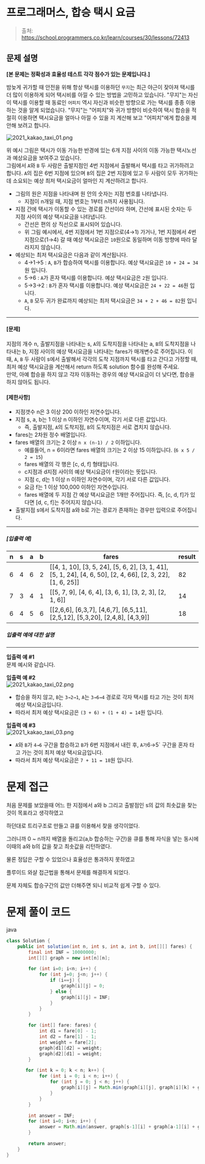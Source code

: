 # 프로그래머스, 합승 택시 요금

> 출처: https://school.programmers.co.kr/learn/courses/30/lessons/72413

## 문제 설명

**\[본 문제는 정확성과 효율성 테스트 각각 점수가 있는 문제입니다.\]**

밤늦게 귀가할 때 안전을 위해 항상 택시를 이용하던 `무지`는 최근 야근이 잦아져 택시를 더 많이 이용하게 되어 택시비를 아낄 수 있는 방법을 고민하고 있습니다. "무지"는 자신이 택시를 이용할 때 동료인 `어피치` 역시 자신과 비슷한 방향으로 가는 택시를 종종 이용하는 것을 알게 되었습니다. "무지"는 "어피치"와 귀가 방향이 비슷하여 택시 합승을 적절히 이용하면 택시요금을 얼마나 아낄 수 있을 지 계산해 보고 "어피치"에게 합승을 제안해 보려고 합니다.

![2021_kakao_taxi_01.png](https://grepp-programmers.s3.ap-northeast-2.amazonaws.com/files/production/715ff493-d1a0-44d8-9273-a785280b3f1e/2021_kakao_taxi_01.png)

위 예시 그림은 택시가 이동 가능한 반경에 있는 6개 지점 사이의 이동 가능한 택시노선과 예상요금을 보여주고 있습니다.  
그림에서 `A`와 `B` 두 사람은 출발지점인 4번 지점에서 출발해서 택시를 타고 귀가하려고 합니다. `A`의 집은 6번 지점에 있으며 `B`의 집은 2번 지점에 있고 두 사람이 모두 귀가하는 데 소요되는 예상 최저 택시요금이 얼마인 지 계산하려고 합니다.

-   그림의 원은 지점을 나타내며 원 안의 숫자는 지점 번호를 나타냅니다.
    -   지점이 n개일 때, 지점 번호는 1부터 n까지 사용됩니다.
-   지점 간에 택시가 이동할 수 있는 경로를 간선이라 하며, 간선에 표시된 숫자는 두 지점 사이의 예상 택시요금을 나타냅니다.
    -   간선은 편의 상 직선으로 표시되어 있습니다.
    -   위 그림 예시에서, 4번 지점에서 1번 지점으로(4→1) 가거나, 1번 지점에서 4번 지점으로(1→4) 갈 때 예상 택시요금은 `10`원으로 동일하며 이동 방향에 따라 달라지지 않습니다.
-   예상되는 최저 택시요금은 다음과 같이 계산됩니다.
    -   4→1→5 : `A`, `B`가 합승하여 택시를 이용합니다. 예상 택시요금은 `10 + 24 = 34`원 입니다.
    -   5→6 : `A`가 혼자 택시를 이용합니다. 예상 택시요금은 `2`원 입니다.
    -   5→3→2 : `B`가 혼자 택시를 이용합니다. 예상 택시요금은 `24 + 22 = 46`원 입니다.
    -   `A`, `B` 모두 귀가 완료까지 예상되는 최저 택시요금은 `34 + 2 + 46 = 82`원 입니다.

---

#### **\[문제\]**

지점의 개수 n, 출발지점을 나타내는 s, `A`의 도착지점을 나타내는 a, `B`의 도착지점을 나타내는 b, 지점 사이의 예상 택시요금을 나타내는 fares가 매개변수로 주어집니다. 이때, `A`, `B` 두 사람이 s에서 출발해서 각각의 도착 지점까지 택시를 타고 간다고 가정할 때, 최저 예상 택시요금을 계산해서 return 하도록 solution 함수를 완성해 주세요.  
만약, 아예 합승을 하지 않고 각자 이동하는 경우의 예상 택시요금이 더 낮다면, 합승을 하지 않아도 됩니다.

#### **\[제한사항\]**

-   지점갯수 n은 3 이상 200 이하인 자연수입니다.
-   지점 s, a, b는 1 이상 n 이하인 자연수이며, 각기 서로 다른 값입니다.
    -   즉, 출발지점, `A`의 도착지점, `B`의 도착지점은 서로 겹치지 않습니다.
-   fares는 2차원 정수 배열입니다.
-   fares 배열의 크기는 2 이상 `n x (n-1) / 2` 이하입니다.
    -   예를들어, n = 6이라면 fares 배열의 크기는 2 이상 15 이하입니다. (`6 x 5 / 2 = 15`)
    -   fares 배열의 각 행은 \[c, d, f\] 형태입니다.
    -   c지점과 d지점 사이의 예상 택시요금이 `f`원이라는 뜻입니다.
    -   지점 c, d는 1 이상 n 이하인 자연수이며, 각기 서로 다른 값입니다.
    -   요금 f는 1 이상 100,000 이하인 자연수입니다.
    -   fares 배열에 두 지점 간 예상 택시요금은 1개만 주어집니다. 즉, \[c, d, f\]가 있다면 \[d, c, f\]는 주어지지 않습니다.
-   출발지점 s에서 도착지점 a와 b로 가는 경로가 존재하는 경우만 입력으로 주어집니다.

---

##### **\[입출력 예\]**

| n   | s   | a   | b   | fares                                                                                                                           | result |
| --- | --- | --- | --- | ------------------------------------------------------------------------------------------------------------------------------- | ------ |
| 6   | 4   | 6   | 2   | \[\[4, 1, 10\], \[3, 5, 24\], \[5, 6, 2\], \[3, 1, 41\], \[5, 1, 24\], \[4, 6, 50\], \[2, 4, 66\], \[2, 3, 22\], \[1, 6, 25\]\] | 82     |
| 7   | 3   | 4   | 1   | \[\[5, 7, 9\], \[4, 6, 4\], \[3, 6, 1\], \[3, 2, 3\], \[2, 1, 6\]\]                                                             | 14     |
| 6   | 4   | 5   | 6   | \[\[2,6,6\], \[6,3,7\], \[4,6,7\], \[6,5,11\], \[2,5,12\], \[5,3,20\], \[2,4,8\], \[4,3,9\]\]                                   | 18     |

##### **입출력 예에 대한 설명**

---

**입출력 예 #1**  
문제 예시와 같습니다.

**입출력 예 #2**  
![2021_kakao_taxi_02.png](https://grepp-programmers.s3.ap-northeast-2.amazonaws.com/files/production/934fcb5a-f844-4b02-b7fa-46198123be05/2021_kakao_taxi_02.png)

-   합승을 하지 않고, `B`는 `3→2→1`, `A`는 `3→6→4` 경로로 각자 택시를 타고 가는 것이 최저 예상 택시요금입니다.
-   따라서 최저 예상 택시요금은 `(3 + 6) + (1 + 4) = 14`원 입니다.

**입출력 예 #3**  
![2021_kakao_taxi_03.png](https://grepp-programmers.s3.ap-northeast-2.amazonaws.com/files/production/179cc8ad-73d2-46c9-95e9-2363f3cb345d/2021_kakao_taxi_03.png)

-   `A`와 `B`가 `4→6` 구간을 합승하고 `B`가 6번 지점에서 내린 후, `A가`6→5` 구간을 혼자 타고 가는 것이 최저 예상 택시요금입니다.
-   따라서 최저 예상 택시요금은 `7 + 11 = 18`원 입니다.

# 문제 접근

처음 문제를 보았을때 어느 한 지점에서 a와 b 그리고 출발점인 s의 값의 최솟값을 찾는 것이 목표라고 생각하였고

하던대로 트리구조로 만들고 큐를 이용해서 찾을 생각이었다.

그러니까 0 ~ n까지 배열을 돌리고(a,b 합승하는 구간)을 큐를 통해 자식을 넣는 동시에 이때의 a와 b의 값을 찾고 최솟값을 리턴하였다.

물론 정답은 구할 수 있었으나 효율성은 통과하지 못하였고

플루이드 와샬 접근법을 통해서 문제를 해결하게 되었다.

문제 자체도 합승구간의 값만 더해주면 되니 비교적 쉽게 구할 수 있다.

# 문제 풀이 코드

java

```java
class Solution {
    public int solution(int n, int s, int a, int b, int[][] fares) {
        final int INF = 10000000;
        int[][] graph = new int[n][n];

        for (int i=0; i<n; i++) {
            for (int j=0; j<n; j++) {
                if (i==j) {
                    graph[i][j] = 0;
                } else {
                    graph[i][j] = INF;
                }
            }
        }

        for (int[] fare: fares) {
            int d1 = fare[0] - 1;
            int d2 = fare[1] - 1;
            int weight = fare[2];
            graph[d1][d2] = weight;
            graph[d2][d1] = weight;
        }

       for (int k = 0; k < n; k++) {
            for (int i = 0; i < n; i++) {
                for (int j = 0; j < n; j++) {
                    graph[i][j] = Math.min(graph[i][j], graph[i][k] + graph[j][k]);
                }
            }
        }

        int answer = INF;
        for (int i=0; i<n; i++) {
            answer = Math.min(answer, graph[s-1][i] + graph[a-1][i] + graph[b-1][i]);
        }

        return answer;
    }
}
```
